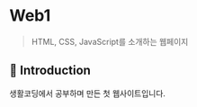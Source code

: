 Web1
=============
> HTML, CSS, JavaScript를 소개하는 웹페이지

📝 Introduction
------------

생활코딩에서 공부하며 만든 첫 웹사이트입니다.
